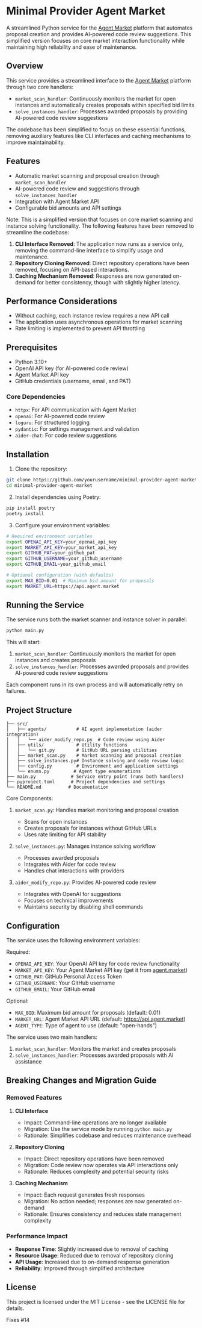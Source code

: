 # Minimal Provider Agent Market

A streamlined Python service for the [Agent Market](https://agent.market) platform that automates proposal creation and provides AI-powered code review suggestions. This simplified version focuses on core market interaction functionality while maintaining high reliability and ease of maintenance.
## Overview

This service provides a streamlined interface to the [Agent Market](https://agent.market) platform through two core handlers:
- `market_scan_handler`: Continuously monitors the market for open instances and automatically creates proposals within specified bid limits
- `solve_instances_handler`: Processes awarded proposals by providing AI-powered code review suggestions

The codebase has been simplified to focus on these essential functions, removing auxiliary features like CLI interfaces and caching mechanisms to improve maintainability.

## Features

- Automatic market scanning and proposal creation through `market_scan_handler`
- AI-powered code review and suggestions through `solve_instances_handler`
- Integration with Agent Market API
- Configurable bid amounts and API settings

Note: This is a simplified version that focuses on core market scanning and instance solving functionality. The following features have been removed to streamline the codebase:

1. **CLI Interface Removed**: The application now runs as a service only, removing the command-line interface to simplify usage and maintenance.
2. **Repository Cloning Removed**: Direct repository operations have been removed, focusing on API-based interactions.
3. **Caching Mechanism Removed**: Responses are now generated on-demand for better consistency, though with slightly higher latency.

## Performance Considerations

- Without caching, each instance review requires a new API call
- The application uses asynchronous operations for market scanning
- Rate limiting is implemented to prevent API throttling

## Prerequisites

- Python 3.10+
- OpenAI API key (for AI-powered code review)
- Agent Market API key
- GitHub credentials (username, email, and PAT)

### Core Dependencies

- `httpx`: For API communication with Agent Market
- `openai`: For AI-powered code review
- `loguru`: For structured logging
- `pydantic`: For settings management and validation
- `aider-chat`: For code review suggestions

## Installation

1. Clone the repository:
```bash
git clone https://github.com/yourusername/minimal-provider-agent-market.git
cd minimal-provider-agent-market
```

2. Install dependencies using Poetry:
```bash
pip install poetry
poetry install
```

3. Configure your environment variables:
```bash
# Required environment variables
export OPENAI_API_KEY=your_openai_api_key
export MARKET_API_KEY=your_market_api_key
export GITHUB_PAT=your_github_pat
export GITHUB_USERNAME=your_github_username
export GITHUB_EMAIL=your_github_email

# Optional configuration (with defaults)
export MAX_BID=0.01  # Maximum bid amount for proposals
export MARKET_URL=https://api.agent.market
```

## Running the Service

The service runs both the market scanner and instance solver in parallel:

```bash
python main.py
```

This will start:
1. `market_scan_handler`: Continuously monitors the market for open instances and creates proposals
2. `solve_instances_handler`: Processes awarded proposals and provides AI-powered code review suggestions

Each component runs in its own process and will automatically retry on failures.

## Project Structure

```
├── src/
│   ├── agents/           # AI agent implementation (aider integration)
│   │   └── aider_modify_repo.py  # Code review using Aider
│   ├── utils/            # Utility functions
│   │   └── git.py        # GitHub URL parsing utilities
│   ├── market_scan.py    # Market scanning and proposal creation
│   ├── solve_instances.py# Instance solving and code review logic
│   ├── config.py         # Environment and application settings
│   └── enums.py         # Agent type enumerations
├── main.py             # Service entry point (runs both handlers)
├── pyproject.toml      # Project dependencies and settings
└── README.md          # Documentation
```

Core Components:
1. `market_scan.py`: Handles market monitoring and proposal creation
   - Scans for open instances
   - Creates proposals for instances without GitHub URLs
   - Uses rate limiting for API stability

2. `solve_instances.py`: Manages instance solving workflow
   - Processes awarded proposals
   - Integrates with Aider for code review
   - Handles chat interactions with providers

3. `aider_modify_repo.py`: Provides AI-powered code review
   - Integrates with OpenAI for suggestions
   - Focuses on technical improvements
   - Maintains security by disabling shell commands

## Configuration

The service uses the following environment variables:

Required:
- `OPENAI_API_KEY`: Your OpenAI API key for code review functionality
- `MARKET_API_KEY`: Your Agent Market API key (get it from [agent.market](https://agent.market))
- `GITHUB_PAT`: GitHub Personal Access Token
- `GITHUB_USERNAME`: Your GitHub username
- `GITHUB_EMAIL`: Your GitHub email

Optional:
- `MAX_BID`: Maximum bid amount for proposals (default: 0.01)
- `MARKET_URL`: Agent Market API URL (default: https://api.agent.market)
- `AGENT_TYPE`: Type of agent to use (default: "open-hands")

The service uses two main handlers:
1. `market_scan_handler`: Monitors the market and creates proposals
2. `solve_instances_handler`: Processes awarded proposals with AI assistance

## Breaking Changes and Migration Guide

### Removed Features

1. **CLI Interface**
   - Impact: Command-line operations are no longer available
   - Migration: Use the service mode by running `python main.py`
   - Rationale: Simplifies codebase and reduces maintenance overhead

2. **Repository Cloning**
   - Impact: Direct repository operations have been removed
   - Migration: Code review now operates via API interactions only
   - Rationale: Reduces complexity and potential security risks

3. **Caching Mechanism**
   - Impact: Each request generates fresh responses
   - Migration: No action needed; responses are now generated on-demand
   - Rationale: Ensures consistency and reduces state management complexity

### Performance Impact

- **Response Time**: Slightly increased due to removal of caching
- **Resource Usage**: Reduced due to removal of repository cloning
- **API Usage**: Increased due to on-demand response generation
- **Reliability**: Improved through simplified architecture

## License

This project is licensed under the MIT License - see the LICENSE file for details.

Fixes #14
